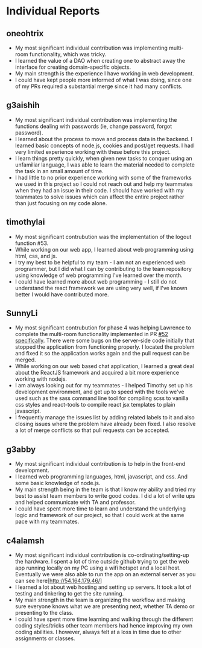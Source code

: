 # Individual Reports

## oneohtrix

 * My most significant individual contribution was implementing multi-room functionality, which was tricky.
 * I learned the value of a DAO when creating one to abstract away the interface for creating domain-specific objects.
 * My main strength is the experience I have working in web development.
 * I could have kept people more informed of what I was doing, since one of my PRs required a substantial merge since it had many conflicts.

## g3aishih

 * My most significant individual contribution was implementing the functions dealing with passwords (ie, change password, forgot password).
 * I learned about the process to move and process data in the backend. I learned basic concepts of node.js, cookies and post/get requests. I had very limited experience working with these before this project.
 * I learn things pretty quickly, when given new tasks to conquer using an unfamiliar language, I was able to learn the material needed to complete the task in an small amount of time.
 * I had little to no prior experience working with some of the frameworks we used in this project so I could not reach out and help my teammates when they had an issue in their code. I should have worked with my teammates to solve issues which can affect the entire project rather than just focusing on my code alone.

## timothylai

* My most significant contrubution was the implementation of the logout function #53.
* While working on our web app, I learned about web programming using html, css, and js.
* I try my best to be helpful to my team - I am not an experienced web programmer, but I did what I can by contributing to the team repository using knowledge of web programming I've learned over the month.
* I could have learned more about web programming - I still do not understand the react framework we are using very well, if I've known better I would have contributed more.

## SunnyLi

 * My most significant contrubution for phase 4 was helping Lawrence to complete the multi-room functionality
   implemented in PR [#52](https://github.com/csc301-fall2014/Proj-Evening-Team1-repo/pull/52)
   [specifically](https://github.com/csc301-fall2014/Proj-Evening-Team1-repo/commit/6694ad481ab).
   There were some bugs on the server-side code initially that stopped the application from functioning properly.
   I located the problem and fixed it so the application works again and the pull request can be merged.
 * While working on our web based chat application, I learned a great deal about the ReactJS framework
   and acquired a bit more experience working with nodejs.
 * I am always looking out for my teammates - I helped Timothy set up his development environment,
   and get up to speed with the tools we've used such as the sass command line tool for compiling
   scss to vanilla css styles and react-tools to compile react jsx templates to plain javascript.
 * I frequently manage the issues list by adding related labels to it and also closing issues where
   the problem have already been fixed. I also resolve a lot of merge conflicts so that pull requests
   can be accepted.

## g3abby

 * My most significant individual contribution is to help in the front-end development.
 * I learned web programming languages, html, javascript, and css. And some basic knowledge of node.js.
 * My main strength being in the team is that I know my ability and tried my best to assist team members to write good codes. I did a lot of write ups and helped communicate with TA and professor.
 * I could have spent more time to learn and understand the underlying logic and framework of our project, so that I could work at the same pace with my teammates.

## c4alamsh

 * My most significant individual contribution is co-ordinating/setting-up the hardware. I spent a lot of time outside github trying to get the web app running locally on my PC using a wifi hotspot and a local host. Eventually we were also able to run the app on an external server as you can see here[http://54.164.179.46/]
 * I learned a lot about web hosting and setting up servers. It took a lot of testing and tinkering to get the site running.
 * My main strength in the team is organizing the workflow and making sure everyone knows what we are presenting next, whether TA demo or presenting to the class.
 * I could have spent more time learning and walking through the different coding styles/tricks other team members had hence improving my own coding abilities. I however, always felt at a loss in time due to other assignments or classes.

